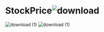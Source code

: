 # StockPrice![download](https://github.com/user-attachments/assets/94d99c0e-0ee0-4f74-8892-1ff2124ccdcc)
![download (1)](https://github.com/user-attachments/assets/264a3155-ac57-444b-acf7-30ce2b6e77bf)
![download (1)](https://github.com/user-attachments/assets/4f920d25-573e-4c44-ba86-9077222f3756)

